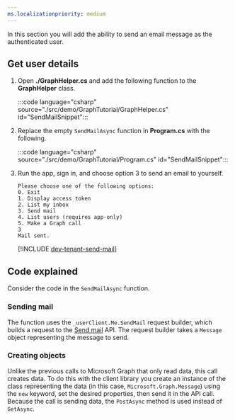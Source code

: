 ```yaml
---
ms.localizationpriority: medium
---
```


<!-- markdownlint-disable MD041 -->

In this section you will add the ability to send an email message as the authenticated user.

## Get user details

1. Open **./GraphHelper.cs** and add the following function to the **GraphHelper** class.

    :::code language="csharp" source="./src/demo/GraphTutorial/GraphHelper.cs" id="SendMailSnippet":::

1. Replace the empty `SendMailAsync` function in **Program.cs** with the following.

    :::code language="csharp" source="./src/demo/GraphTutorial/Program.cs" id="SendMailSnippet":::

1. Run the app, sign in, and choose option 3 to send an email to yourself.

    ```Shell
    Please choose one of the following options:
    0. Exit
    1. Display access token
    2. List my inbox
    3. Send mail
    4. List users (requires app-only)
    5. Make a Graph call
    3
    Mail sent.
    ```

    [!INCLUDE [dev-tenant-send-mail](../includes/dev-tenant-send-mail.md)]

## Code explained

Consider the code in the `SendMailAsync` function.

### Sending mail

The function uses the `_userClient.Me.SendMail` request builder, which builds a request to the [Send mail](/graph/api/user-sendmail) API. The request builder takes a `Message` object representing the message to send.

### Creating objects

Unlike the previous calls to Microsoft Graph that only read data, this call creates data. To do this with the client library you create an instance of the class representing the data (in this case, `Microsoft.Graph.Message`) using the `new` keyword, set the desired properties, then send it in the API call. Because the call is sending data, the `PostAsync` method is used instead of `GetAsync`.
